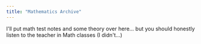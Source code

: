```yaml
---
title: "Mathematics Archive"
---
```


I'll put math test notes and some theory over here... but you should honestly listen to  the teacher in Math classes (I didn't...)
